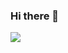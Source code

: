 ### Hi there 👋

<a href="https://cyns967.tistory.com/" target="_blank"><img src="https://img.shields.io/badge/Tistory?style=flat-square&logo=Tistory&logoColor=white"/></a>

<!--
**yawnsoo/yawnsoo** is a ✨ _special_ ✨ repository because its `README.md` (this file) appears on your GitHub profile.

Here are some ideas to get you started:

- 🔭 I’m currently working on ...
- 🌱 I’m currently learning ...
- 👯 I’m looking to collaborate on ...
- 🤔 I’m looking for help with ...
- 💬 Ask me about ...
- 📫 How to reach me: ...
- 😄 Pronouns: ...
- ⚡ Fun fact: ...
-->
